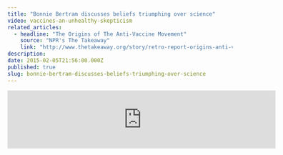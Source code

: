 ```yaml
---
title: "​Bonnie Bertram discusses beliefs triumphing over science"
video: vaccines-an-unhealthy-skepticism
related_articles:
  - headline: "The Origins of The Anti-Vaccine Movement"
    source: "NPR's The Takeaway"
    link: "http://www.thetakeaway.org/story/retro-report-origins-anti-vaccine-movement/"
description:
date: 2015-02-05T21:56:00.000Z
published: true
slug: bonnie-bertram-discusses-beliefs-triumphing-over-science
---
```


<iframe width="600" height="130" frameborder="0" scrolling="no" src="https://www.wnyc.org/widgets/ondemand_player/takeaway/#file=%2Faudio%2Fxspf%2F429315%2F"></iframe>

